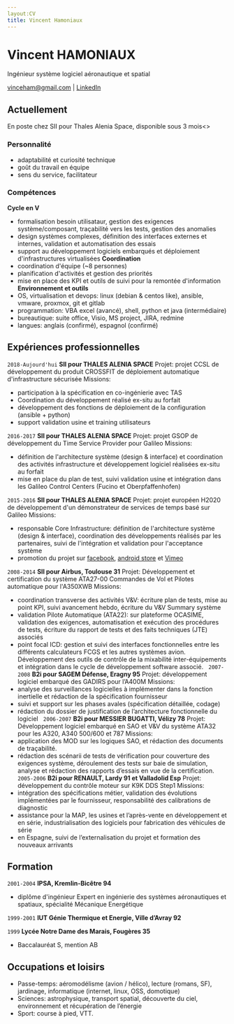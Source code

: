 ```yaml
---
layout:CV
title: Vincent Hamoniaux
---
```

# Vincent HAMONIAUX
Ingénieur système logiciel aéronautique et spatial

<div id="webaddress">
<a href="vinceham@gmail.com">vinceham@gmail.com</a>
| <a href="https://fr.linkedin.com/in/vincent-hamoniaux-a54255112">LinkedIn</a>
</div>


## Actuellement

En poste chez SII pour Thales Alenia Space, disponible sous 3 mois<>

### Personnalité
- adaptabilité et curiosité technique
- goût du travail en équipe
- sens du service, facilitateur

### Compétences
__Cycle en V__
- formalisation besoin utilisataur, gestion des exigences système/composant, traçabilité vers les tests, gestion des anomalies
- design systèmes complexes, définition des interfaces externes et internes, validation et automatisation des essais
- support au développement logiciels embarqués et déploiement d'infrastructures virtualisées
__Coordination__
- coordination d'équipe (~8 personnes)
- planification d'activités et gestion des priorités
- mise en place des KPI et outils de suivi pour la remontée d'information
__Environnement et outils__
- OS, virtualisation et devops: linux (debian & centos like), ansible, vmware, proxmox, git et gitlab
- programmation: VBA excel (avancé), shell, python et java (intermédiaire)
- bureautique: suite office, Visio, MS project, JIRA, redmine
- langues: anglais (confirmé), espagnol (confirmé)

## Expériences professionnelles

`2018-Aujourd'hui`
__SII pour THALES ALENIA SPACE__
Projet: projet CCSL de développement du produit CROSSFIT de déploiement automatique d'infrastructure sécurisée
Missions:
- participation à la spécification en co-ingénierie avec TAS
- Coordination du développement réalisé ex-situ au forfait
- développement des fonctions de déploiement de la configuration (ansible + python)
- support validation usine et training utilisateurs

`2016-2017`
__SII pour THALES ALENIA SPACE__
Projet: projet GSOP de développement du Time Service Provider pour Galileo
Missions:
- définition de l'architecture système (design & interface) et coordination des activités infrastructure et développement logiciel réalisées ex-situ au forfait
- mise en place du plan de test, suivi validation usine et intégration dans les Galileo Control Centers (Fucino et Oberpfaffenhofen)

`2015-2016`
__SII pour THALES ALENIA SPACE__
Projet: projet européen H2020 de développement d'un démonstrateur de services de temps basé sur Galileo
Missions: 
- responsable Core Infrastructure: définition de l'architecture système (design & interface), coordination des développements réalisés par les partenaires, suivi de l'intégration et validation pour l'acceptance système
- promotion du projet sur [facebook](https://www.facebook.com/demetratime), [android store](https://play.google.com/store/apps/details?id=eu.demetratime.demetra) et [Vimeo](https://vimeo.com/185464126)

`2008-2014`
__SII pour Airbus, Toulouse 31__
Projet: Développement et certification du système ATA27-00 Commandes de Vol et Pilotes automatique pour l'A350XWB
Missions:
- coordination transverse des activités V&V: écriture plan de tests, mise au point KPI, suivi avancement hebdo, écriture du V&V Summary système
- validation Pilote Automatique (ATA22): sur plateforme OCASIME, validation des exigences, automatisation et exécution des procédures de tests, écriture du rapport de tests et des faits techniques (JTE) associés
- point focal ICD: gestion et suivi des interfaces fonctionnelles entre les différents calculateurs FCGS et les autres systèmes avion. Développement des outils de contrôle de la mixabilité inter-équipements et intégration dans le cycle de développement software associé.
 
`2007-2008`
__B2i pour SAGEM Défense, Eragny 95__
Projet: développement logiciel embarqué des GADIRS pour l’A400M
Missions:
- analyse des surveillances logicielles à implémenter dans la fonction inertielle et rédaction de la spécification fournisseur
- suivi et support sur les phases avales (spécification détaillée, codage)
- rédaction du dossier de justification de l’architecture fonctionnelle du logiciel
 
`2006-2007`
__B2i pour MESSIER BUGATTI, Vélizy 78__
Projet: Développement logiciel embarqué en SAO et V&V du système ATA32 pour les A320, A340 500/600 et 787 
Missions:
- application des MOD sur les logiques SAO, et rédaction des documents de traçabilité.
- rédaction des scénarii de tests de vérification pour couverture des exigences système, déroulement des tests sur baie de simulation, analyse et rédaction des rapports d’essais en vue de la certification.
 
`2005-2006`
__B2i pour RENAULT, Lardy 91 et Valladolid Esp__
Projet: développement du contrôle moteur sur K9K DDS Step1
Missions:
- intégration des spécifications métier, validation des évolutions implémentées par le fournisseur, responsabilité des calibrations de diagnostic
- assistance pour la MAP, les usines et l’après-vente en développement et en série, industrialisation des logiciels pour fabrication des véhicules de série
- en Espagne, suivi de l’externalisation du projet et formation des nouveaux arrivants


## Formation

`2001-2004`
__IPSA, Kremlin-Bicêtre 94__

- diplôme d'ingénieur Expert en ingénierie des systèmes aéronautiques et spatiaux, spécialité Mécanique Energétique

`1999-2001`
__IUT Génie Thermique et Energie, Ville d’Avray 92__

`1999`
__Lycée Notre Dame des Marais, Fougères 35__

- Baccalauréat S, mention AB


## Occupations et loisirs

- Passe-temps: aéromodélisme (avion / hélico), lecture (romans, SF), jardinage, informatique (internet, linux, OSS, domotique)
- Sciences: astrophysique, transport spatial, découverte du ciel, environnement et récupération de l’énergie
- Sport: course à pied, VTT.


<!-- ### Footer

Last updated: Août 2018 -->


